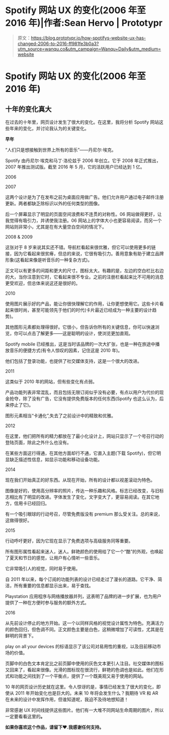 # Spotify 网站 UX 的变化(2006 年至 2016 年)|作者:Sean Hervo | Prototypr

> 原文：<https://blog.prototypr.io/how-spotifys-website-ux-has-changed-2006-to-2016-ff981fe3b0a3?utm_source=wanqu.co&utm_campaign=Wanqu+Daily&utm_medium=website>



# Spotify 网站 UX 的变化(2006 年至 2016 年)

## 十年的变化真大

在过去的十年里，网页设计发生了很大的变化。在这里，我将分析 Spotify 网站这些年来的变化，并讨论我认为的关键变化。

**早年**

“人们只是想接触到世界上所有的音乐”——丹尼尔·埃克。

Spotify 由丹尼尔·埃克和马丁·洛伦兹于 2006 年创立。它于 2008 年正式推出，2007 年推出测试版。截至 2016 年 5 月，它的活跃用户已经达到 1 亿。



2006





2007



这两个设计是为了在发布之前为桌面应用做广告。他们允许用户通过电子邮件注册更新。两者都缺乏除标识以外的任何类型的图像。

后一个屏幕显示了明显的页面空间浪费和不连贯的对称性。06 网站做得更好，让我觉得有吸引力，并诱使我注册。06 网站上的字体大小也更容易阅读，而另一个网站则非常小，尤其是在有大量空白空间的情况下。





2008 & 2009



这张对于 8 岁来说其实还不错。导航栏看起来很优雅，但它可以使用更多的链接，因为它看起来很贫瘠，但总的来说，它很有吸引力。善用意象有助于建立品牌形象(这看起来像是听音乐的一种复杂方式)。

正文可以有更多的间距和更大的尺寸。图标太大。有趣的是，左边的空白栏比右边的大，当你注意到它时，它看起来很不专业。之前的注册栏看起来比不可用的消息更受欢迎，但总体来说这还是很好的。



2010



使用图片展示好的产品，能让你很快理解它的作用，让你更想使用它。这些卡片看起来很时尚，甚至可能领先于他们的时代(卡片最近已经成为一种主要的设计趋势)。

其他图形元素都处理得很好。它很小，但告诉你所有的关键信息，你可以快速浏览，你可以点击了解更多——这是聪明的设计，使浏览更加直观。

Spotify mobile 已经推出，这是当时该品牌的一次大扩张，也是一种在旅途中播放音乐的便捷方式(有令人惊叹的因素，记住这是 2010 年)。

他们包括了登录功能，也提供了社交媒体支持，这是一个很大的改进。





2011



这类似于 2010 年的网站，但有些变化有点弱。

产品功能列表非常混乱，而且包括无限订阅似乎没有必要，有点以用户为代价的现金抢夺，除了没有广告，它没有提供免费版本的任何东西(Spotify 也这么认为，后来停止了它)。

图形元素相当“卡通化”,失去了之前设计中的精致和优雅。



2012



在这里，他们把所有的精力都放在了最小化设计上，网站只显示了一个号召行动的登陆页面，除此之外什么也没有。

在某些方面这行得通，在其他方面却行不通，它直入主题(下载 Spotify)，但它明显缺乏描述性信息，如显示功能和移动设备功能。



2014



现在我们开始真正的好东西。从现在开始，所有的设计都以视差滚动为特色。

图像是好的，使用高分辨率的照片，传达一种乐趣和风格。标志已经改变，与旧标志相比有了明显的改进。字体发生了变化，文字变大了，更容易阅读。在其它地方，信用卡已经回归。

有一个吸引眼球的行动号召，尽管免费版没有 premium 那么受关注。总的来说，这做得很好。



2015



行动呼吁更好，因为它现在显示了免费选项与高级服务同等重要。

所有图形属性看起来迷人，迷人。鲜艳颜色的使用给了它一个“酷”的外观，也唤起了夏天和节日的感觉，让用户有心情听一些音乐。

它非常吸引人的视觉，同时易于使用。

自 2011 年以来，每个订阅的功能列表的设计已经走过了漫长的道路。它干净、简洁，所有重要的信息都显示出来，易于查找。

Playstation 应用程序与网络播放器并列，这表明了品牌的进一步扩展，也为用户提供了一种在方便时参与服务的额外方式。



2016



从先前设计停止的地方开始。这一个以同样风格的视觉设计属性为特色。充满活力的颜色回归，但色调不同。正文颜色主要是白色，这稍微增加了可读性，尤其是在鲜明的背景下。

play on all your devices 的标语显示了该公司对易用性的重视，以及目前移动市场的价值。

页脚中的白色文本肯定比之前页脚中使用的灰色文本更引人注目。社交媒体的图标又回来了，看起来很像。光滑的图标现在很流行，鲜艳的色调也是如此。他们在形式和功能之间找到了一个平衡点，提供了一个既美观又易于使用的网站。

10 年的网页设计历史就在这里。令人惊讶的是，事情已经发生了很大的变化，即使从 2011 年开始变化也是巨大的。未来 10 年将会发生什么？我期待 VR 和 AR 在未来的设计中发挥作用，但谁知道呢，我迫不及待地想知道！

非常感谢 UX 时间线提供这些图片。他们有一大堆不同网站生命周期的图片，所以一定要看看这里的[](http://uxtimeline.com)****。****

**如果你喜欢这个作品，请留下♥.我感谢任何支持。**





